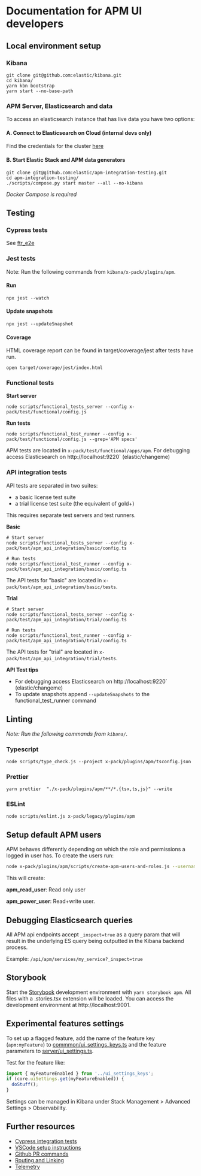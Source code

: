 # Documentation for APM UI developers

## Local environment setup

### Kibana

```
git clone git@github.com:elastic/kibana.git
cd kibana/
yarn kbn bootstrap
yarn start --no-base-path
```

### APM Server, Elasticsearch and data

To access an elasticsearch instance that has live data you have two options:

#### A. Connect to Elasticsearch on Cloud (internal devs only)

Find the credentials for the cluster [here](https://github.com/elastic/apm-dev/blob/master/docs/credentials/apm-ui-clusters.md#apmelstcco)

#### B. Start Elastic Stack and APM data generators

```
git clone git@github.com:elastic/apm-integration-testing.git
cd apm-integration-testing/
./scripts/compose.py start master --all --no-kibana
```

_Docker Compose is required_

## Testing

### Cypress tests

See [ftr_e2e](./ftr_e2e)

### Jest tests

Note: Run the following commands from `kibana/x-pack/plugins/apm`.

#### Run

```
npx jest --watch
```

#### Update snapshots

```
npx jest --updateSnapshot
```

#### Coverage

HTML coverage report can be found in target/coverage/jest after tests have run.

```
open target/coverage/jest/index.html
```

### Functional tests

**Start server**

```
node scripts/functional_tests_server --config x-pack/test/functional/config.js
```

**Run tests**

```
node scripts/functional_test_runner --config x-pack/test/functional/config.js --grep='APM specs'
```

APM tests are located in `x-pack/test/functional/apps/apm`.
For debugging access Elasticsearch on http://localhost:9220` (elastic/changeme)

### API integration tests

API tests are separated in two suites:

- a basic license test suite
- a trial license test suite (the equivalent of gold+)

This requires separate test servers and test runners.

**Basic**

```
# Start server
node scripts/functional_tests_server --config x-pack/test/apm_api_integration/basic/config.ts

# Run tests
node scripts/functional_test_runner --config x-pack/test/apm_api_integration/basic/config.ts
```

The API tests for "basic" are located in `x-pack/test/apm_api_integration/basic/tests`.

**Trial**

```
# Start server
node scripts/functional_tests_server --config x-pack/test/apm_api_integration/trial/config.ts

# Run tests
node scripts/functional_test_runner --config x-pack/test/apm_api_integration/trial/config.ts
```

The API tests for "trial" are located in `x-pack/test/apm_api_integration/trial/tests`.

**API Test tips**

- For debugging access Elasticsearch on http://localhost:9220` (elastic/changeme)
- To update snapshots append `--updateSnapshots` to the functional_test_runner command

## Linting

_Note: Run the following commands from `kibana/`._

### Typescript

```
node scripts/type_check.js --project x-pack/plugins/apm/tsconfig.json
```

### Prettier

```
yarn prettier  "./x-pack/plugins/apm/**/*.{tsx,ts,js}" --write
```

### ESLint

```
node scripts/eslint.js x-pack/legacy/plugins/apm
```

## Setup default APM users

APM behaves differently depending on which the role and permissions a logged in user has. To create the users run:

```sh
node x-pack/plugins/apm/scripts/create-apm-users-and-roles.js --username elastic --password changeme --kibana-url http://localhost:6501 --role-suffix <github-username-or-something-unique>
```

This will create:

**apm_read_user**: Read only user

**apm_power_user**: Read+write user.

## Debugging Elasticsearch queries

All APM api endpoints accept `_inspect=true` as a query param that will result in the underlying ES query being outputted in the Kibana backend process.

Example:
`/api/apm/services/my_service?_inspect=true`

## Storybook

Start the [Storybook](https://storybook.js.org/) development environment with
`yarn storybook apm`. All files with a .stories.tsx extension will be loaded.
You can access the development environment at http://localhost:9001.

## Experimental features settings

To set up a flagged feature, add the name of the feature key (`apm:myFeature`) to [commmon/ui_settings_keys.ts](./common/ui_settings_keys.ts) and the feature parameters to [server/ui_settings.ts](./server/ui_settings.ts).

Test for the feature like:

```js
import { myFeatureEnabled } from '../ui_settings_keys';
if (core.uiSettings.get(myFeatureEnabled)) {
  doStuff();
}
```

Settings can be managed in Kibana under Stack Management > Advanced Settings > Observability.

## Further resources

- [Cypress integration tests](./e2e/README.md)
- [VSCode setup instructions](./dev_docs/vscode_setup.md)
- [Github PR commands](./dev_docs/github_commands.md)
- [Routing and Linking](./dev_docs/routing_and_linking.md)
- [Telemetry](./dev_docs/telemetry.md)
